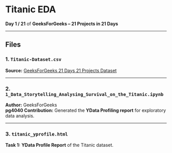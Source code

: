 # Titanic EDA  
**Day 1 / 21** of **GeeksForGeeks – 21 Projects in 21 Days**  

---

## Files

### 1️. `Titanic-Dataset.csv`  
**Source:** [GeeksForGeeks 21 Days 21 Projects Dataset](https://github.com/GeeksforgeeksDS/21-Days-21-Projects-Dataset)

---

### 2️. `1_Data_Storytelling_Analysing_Survival_on_the_Titanic.ipynb`  
**Author:** GeeksForGeeks  
**pg4040 Contribution:** Generated the **YData Profiling report** for exploratory data analysis.

---

### 3️. `titanic_yprofile.html`  
**Task 1:** **YData Profile Report** of the Titanic dataset.
